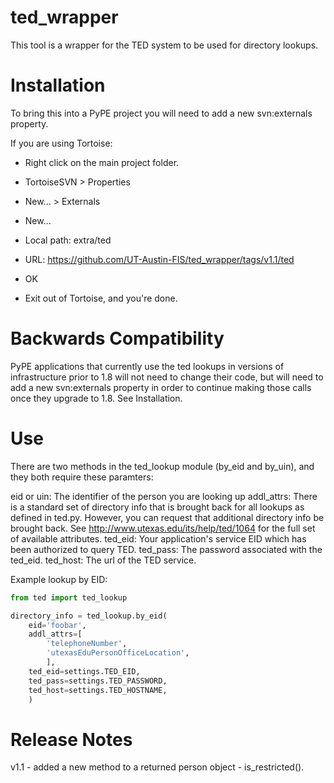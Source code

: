 ted_wrapper
===========

This tool is a wrapper for the TED system to be used for directory lookups.


Installation
============

To bring this into a PyPE project you will need to add a new svn:externals property.

If you are using Tortoise:
* Right click on the main project folder.
* TortoiseSVN > Properties
* New... > Externals
* New...
* Local path: extra/ted
* URL: https://github.com/UT-Austin-FIS/ted_wrapper/tags/v1.1/ted
* OK

* Exit out of Tortoise, and you're done.


Backwards Compatibility
=======================

PyPE applications that currently use the ted lookups in versions of infrastructure 
prior to 1.8 will not need to change their code, but will need to add a new svn:externals 
property in order to continue making those calls once they upgrade to 1.8. See Installation.


Use
===

There are two methods in the ted_lookup module (by_eid and by_uin), and they both require 
these paramters:

eid or uin: The identifier of the person you are looking up
addl_attrs: There is a standard set of directory info that is brought back for all lookups
            as defined in ted.py. However, you can request that additional directory info 
            be brought back.  See http://www.utexas.edu/its/help/ted/1064 for the full set of 
            available attributes.
ted_eid: Your application's service EID which has been authorized to query TED.
ted_pass: The password associated with the ted_eid.
ted_host: The url of the TED service.

Example lookup by EID:

```python
from ted import ted_lookup

directory_info = ted_lookup.by_eid(
    eid='foobar',
    addl_attrs=[
        'telephoneNumber',
        'utexasEduPersonOfficeLocation',
        ],
    ted_eid=settings.TED_EID,
    ted_pass=settings.TED_PASSWORD,
    ted_host=settings.TED_HOSTNAME,
    )
```

Release Notes
=============

v1.1 - added a new method to a returned person object - is_restricted().
